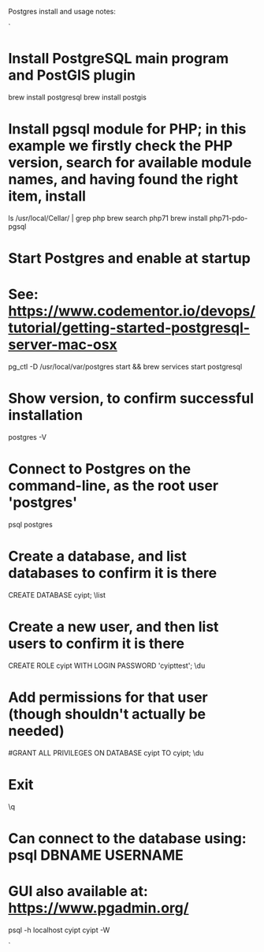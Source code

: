 Postgres install and usage notes:

`

# Install PostgreSQL main program and PostGIS plugin
brew install postgresql
brew install postgis

# Install pgsql module for PHP; in this example we firstly check the PHP version, search for available module names, and having found the right item, install
ls /usr/local/Cellar/ | grep php
brew search php71
brew install php71-pdo-pgsql

# Start Postgres and enable at startup
# See: https://www.codementor.io/devops/tutorial/getting-started-postgresql-server-mac-osx
pg_ctl -D /usr/local/var/postgres start && brew services start postgresql

# Show version, to confirm successful installation
postgres -V

# Connect to Postgres on the command-line, as the root user 'postgres'
psql postgres

# Create a database, and list databases to confirm it is there
CREATE DATABASE cyipt;
\list

# Create a new user, and then list users to confirm it is there
CREATE ROLE cyipt WITH LOGIN PASSWORD 'cyipttest';
\du

# Add permissions for that user (though shouldn't actually be needed)
#GRANT ALL PRIVILEGES ON DATABASE cyipt TO cyipt;
\du

# Exit
\q

# Can connect to the database using: psql DBNAME USERNAME
# GUI also available at: https://www.pgadmin.org/
psql -h localhost cyipt cyipt -W

`
